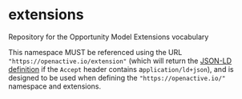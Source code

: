 # extensions
Repository for the Opportunity Model Extensions vocabulary

This namespace MUST be referenced using the URL `"https://openactive.io/extension"` (which will return the [JSON-LD definition](https://www.openactive.io/extensions/extensions.jsonld) if the `Accept` header contains a`pplication/ld+json`), and is designed to be used when defining the `"https://openactive.io/"` namespace and extensions.
